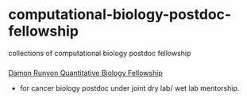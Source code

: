 # computational-biology-postdoc-fellowship
collections of computational biology postdoc fellowship

###
[Damon Runyon Quantitative Biology Fellowship](https://www.damonrunyon.org/for-scientists/application-guidelines/quantitative)
* for cancer biology postdoc under joint dry lab/ wet lab mentorship.  
